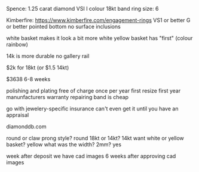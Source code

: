 
Spence:
1.25 carat diamond 
VSI I colour 
18kt band
ring size: 6


Kimberfire:
https://www.kimberfire.com/engagement-rings
VS1 or better
G or better
pointed bottom
no surface inclusions

white basket makes it look a bit more white
yellow basket has "first" (colour rainbow)

14k is more durable
no gallery rail

$2k for 18kt (or $1.5 14kt)

$3638
6-8 weeks

polishing and plating free of charge once per year
first resize first year
manunfacturers warranty 
repairing band is cheap

go with jewelery-specific insurance
can't even get it until you have an appraisal


diamonddb.com


round or claw prong style? round
18kt or 14kt? 14kt
want white or yellow basket? yellow
what was the width? 2mm? yes


week after deposit we have cad images
6 weeks after approving cad images